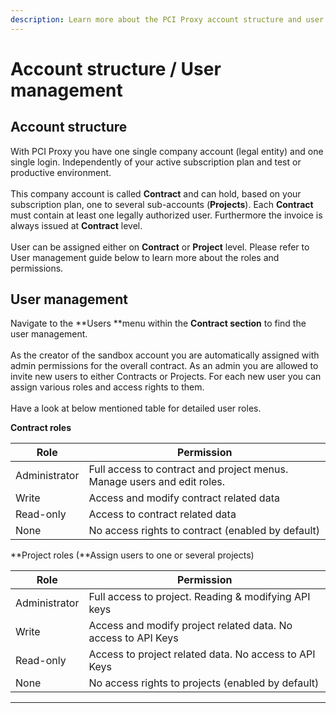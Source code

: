 ```yaml
---
description: Learn more about the PCI Proxy account structure and user management.
---
```


# Account structure / User management

## Account structure

With PCI Proxy you have one single company account (legal entity) and one single login. Independently of your active subscription plan and test or productive environment. \
\
This company account is called **Contract** and can hold, based on your subscription plan,  one to several sub-accounts (**Projects**). Each **Contract** must contain at least one legally authorized user. Furthermore the invoice is always issued at **Contract** level. \
\
User can be assigned either on **Contract** or **Project** level. Please refer to User management guide below to learn more about the roles and permissions.   

## User management

Navigate to the **Users **menu within the **Contract section** to find the user management.\
\
As the creator of the sandbox account you are automatically assigned with admin permissions for the overall contract. As an admin you are allowed to invite new users to either Contracts or Projects. For each new user you can assign various roles and access rights to them. \
\
Have a look at below mentioned table for detailed user roles. 

**Contract roles**

| Role          | Permission                                                              |
| ------------- | ----------------------------------------------------------------------- |
| Administrator | Full access to contract and project menus. Manage users and edit roles. |
| Write         | Access and modify contract related data                                 |
| Read-only     | Access to contract related data                                         |
| None          | No access rights to contract (enabled by default)                       |

**Project roles (**Assign users to one or several projects)

| Role          | Permission                                                    |
| ------------- | ------------------------------------------------------------- |
| Administrator | Full access to project. Reading & modifying API keys          |
| Write         | Access and modify project related data. No access to API Keys |
| Read-only     | Access to project related data. No access to API Keys         |
| None          | No access rights to projects (enabled by default)             |

****
